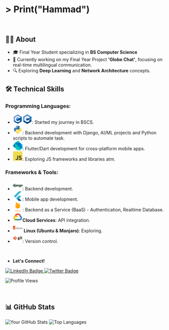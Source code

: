 # > Print("Hammad")
<br>

## 👨‍💻 About

- 🎓 Final Year Student specializing in **BS Computer Science**
- 🌱 Currently working on my Final Year Project **'Globe Chat'**, focusing on real-time multilingual communication.
- 🔍 Exploring **Deep Learning** and **Network Architecture** concepts.

## 🛠️ Technical Skills

### Programming Languages:
- <img src="https://github.com/devicons/devicon/blob/master/icons/c/c-original.svg" title="C" alt="C" width="30"/><img src="https://github.com/devicons/devicon/blob/master/icons/cplusplus/cplusplus-original.svg" title="C++" alt="C++" width="30"/>: Started my journey in BSCS.
- <img src="https://github.com/devicons/devicon/blob/master/icons/python/python-original.svg" title="Python" alt="Python" width="30"/>: Backend development with Django, AI/ML projects and Python scripts to automate task.
- <img src="https://github.com/devicons/devicon/blob/master/icons/dart/dart-original.svg" title="Dart" alt="Dart" width="30"/>: Flutter/Dart development for cross-platform mobile apps.
- <img src="https://github.com/devicons/devicon/blob/master/icons/javascript/javascript-original.svg" title="JavaScript" alt="JavaScript" width="30"/>: Exploring JS frameworks and libraries atm.

### Frameworks & Tools:
- <img src="https://github.com/devicons/devicon/blob/master/icons/django/django-plain-wordmark.svg" title="Django" alt="Django" width="30"/>: Backend development.
- <img src="https://github.com/devicons/devicon/blob/master/icons/flutter/flutter-original.svg" title="Flutter" alt="Flutter" width="30"/>: Mobile app development.
- <img src="https://github.com/devicons/devicon/blob/master/icons/firebase/firebase-plain-wordmark.svg" title="Firebase" alt="Firebase" width="30"/>: Backend as a Service (BaaS) - Authentication, Realtime Database.
- <img src="https://github.com/devicons/devicon/blob/master/icons/googlecloud/googlecloud-original.svg" title="Google Cloud" alt="Google Cloud" width="30"/>**Cloud Services**: API integration.
- <img src="https://github.com/devicons/devicon/blob/master/icons/ubuntu/ubuntu-original-wordmark.svg" title="Ubuntu" alt="Ubuntu" width="30"/> **Linux (Ubuntu & Manjaro)**: Exploring.
- <img src="https://github.com/devicons/devicon/blob/master/icons/git/git-original-wordmark.svg" title="Git" alt="Git" width="30"/>: Version control.

<br>

- **Let's Connect!**

<div id="badges">
  <a href="https://www.linkedin.com/in/hammad-sarwar/">
    <img src="https://img.shields.io/badge/LinkedIn-blue?style=for-the-badge&logo=linkedin&logoColor=white" alt="LinkedIn Badge"/>
  </a>
  <a href="https://x.com/hammadS________">
    <img src="https://img.shields.io/badge/Twitter-lightblue?style=for-the-badge&logo=twitter&logoColor=white" alt="Twitter Badge"/>
  </a>
</div>

<p align="left">
  <img src="https://img.shields.io/badge/Profile%20Views-1234-blue?style=for-the-badge&labelColor=black&logo=Clockify&logoColor=white" alt="Profile Views"/>
</p>
<br>

## 📊 GitHub Stats

![Your GitHub Stats](https://github-readme-stats.vercel.app/api?username=hammadsarwar&show_icons=true&count_private=true&theme=radical&cache_seconds=1800)
![Top Languages](https://github-readme-stats.vercel.app/api/top-langs/?username=hammadsarwar&layout=compact&theme=radical&count_private=true&cache_seconds=1800)



<!--
**hammadsarwar/hammadsarwar** is a ✨ _special_ ✨ repository because its `README.md` (this file) appears on your GitHub profile.

Here are some ideas to get you started:

- 🔭 I’m currently working on ...
- 🌱 I’m currently learning ...
- 👯 I’m looking to collaborate on ...
- 🤔 I’m looking for help with ...
- 💬 Ask me about ...
- 📫 How to reach me: ...
- 😄 Pronouns: ...
- ⚡ Fun fact: ...
-->
